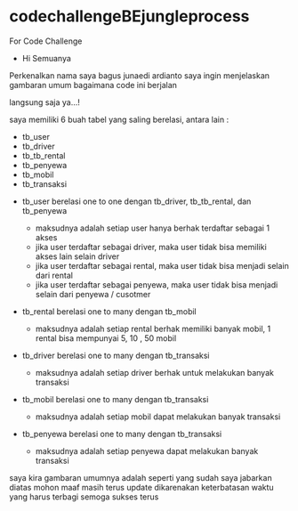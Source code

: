 # codechallengeBEjungleprocess
For Code Challenge

- Hi Semuanya

Perkenalkan nama saya bagus junaedi ardianto
saya ingin menjelaskan gambaran umum bagaimana code ini berjalan

langsung saja ya...!

saya memiliki 6 buah tabel yang saling berelasi, antara lain :
- tb_user
- tb_driver
- tb_tb_rental
- tb_penyewa
- tb_mobil
- tb_transaksi

* tb_user berelasi one to one dengan tb_driver, tb_tb_rental, dan tb_penyewa
  - maksudnya adalah setiap user hanya berhak terdaftar sebagai 1 akses
  - jika user terdaftar sebagai driver, maka user tidak bisa memiliki akses lain selain driver
  - jika user terdaftar sebagai rental, maka user tidak bisa menjadi selain dari rental
  - jika user terdaftar sebagai penyewa, maka user tidak bisa menjadi selain dari penyewa / cusotmer

* tb_rental berelasi one to many dengan tb_mobil
  - maksudnya adalah setiap rental berhak memiliki banyak mobil, 1 rental bisa mempunyai 5, 10 , 50 mobil

* tb_driver berelasi one to many dengan tb_transaksi
  - maksudnya adalah setiap driver berhak untuk melakukan banyak transaksi
  
* tb_mobil berelasi one to many dengan tb_transaksi
  - maksudnya adalah setiap mobil dapat melakukan banyak transaksi

* tb_penyewa berelasi one to many dengan tb_transaksi
  - maksudnya adalah setiap penyewa dapat melakukan banyak transaksi
  
saya kira gambaran umumnya adalah seperti yang sudah saya jabarkan diatas
mohon maaf masih terus update dikarenakan keterbatasan waktu yang harus terbagi
semoga sukses terus
